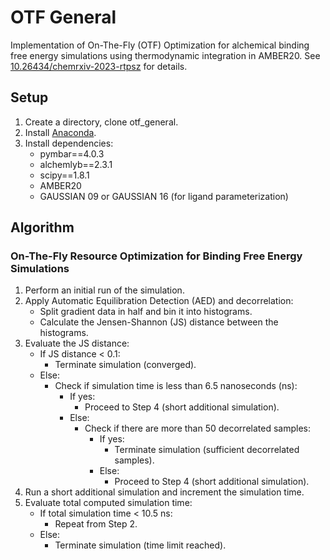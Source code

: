 # OTF General

Implementation of On-The-Fly (OTF) Optimization for alchemical binding free energy simulations using thermodynamic integration in AMBER20. See [10.26434/chemrxiv-2023-rtpsz](https://doi.org/10.26434/chemrxiv-2023-rtpsz) for details.

## Setup

1. Create a directory, clone otf_general.
2. Install [Anaconda](https://docs.anaconda.com/anaconda/install/).
3. Install dependencies:
   - pymbar==4.0.3
   - alchemlyb==2.3.1
   - scipy==1.8.1
   - AMBER20
   - GAUSSIAN 09 or GAUSSIAN 16 (for ligand parameterization)

## Algorithm

### On-The-Fly Resource Optimization for Binding Free Energy Simulations

1. Perform an initial run of the simulation.
2. Apply Automatic Equilibration Detection (AED) and decorrelation:
   - Split gradient data in half and bin it into histograms.
   - Calculate the Jensen-Shannon (JS) distance between the histograms.
3. Evaluate the JS distance:
   - If JS distance < 0.1:
     - Terminate simulation (converged).
   - Else:
     - Check if simulation time is less than 6.5 nanoseconds (ns):
       - If yes:
         - Proceed to Step 4 (short additional simulation).
       - Else:
         - Check if there are more than 50 decorrelated samples:
           - If yes:
             - Terminate simulation (sufficient decorrelated samples).
           - Else:
             - Proceed to Step 4 (short additional simulation).
4. Run a short additional simulation and increment the simulation time.
5. Evaluate total computed simulation time:
   - If total simulation time < 10.5 ns:
     - Repeat from Step 2.
   - Else:
     - Terminate simulation (time limit reached).
